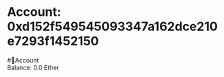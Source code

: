 
Account: 0xd152f549545093347a162dce210e7293f1452150
===================================================
  
#📜Account  
Balance: 0.0 Ether